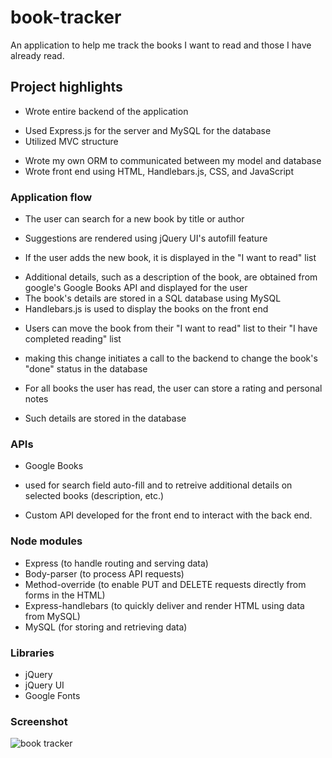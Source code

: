 # book-tracker
An application to help me track the books I want to read and those I have already read.

## Project highlights
+ Wrote entire backend of the application 
 * Used Express.js for the server and MySQL for the database
 * Utilized MVC structure
+ Wrote my own ORM to communicated between my model and database
+ Wrote front end using HTML, Handlebars.js, CSS, and JavaScript

### Application flow
+ The user can search for a new book by title or author
 * Suggestions are rendered using jQuery UI's autofill feature
+ If the user adds the new book, it is displayed in the "I want to read" list
 * Additional details, such as a description of the book, are obtained from google's Google Books API and displayed for the user
 * The book's details are stored in a SQL database using MySQL
 * Handlebars.js is used to display the books on the front end 
+ Users can move the book from their "I want to read" list to their "I have completed reading" list
 * making this change initiates a call to the backend to change the book's "done" status in the database 
+ For all books the user has read, the user can store a rating and personal notes
 * Such details are stored in the database

### APIs
+ Google Books
 * used for search field auto-fill and to retreive additional details on selected books (description, etc.)
+ Custom API developed for the front end to interact with the back end.

### Node modules 
+ Express (to handle routing and serving data)
+ Body-parser (to process API requests)
+ Method-override (to enable PUT and DELETE requests directly from forms in the HTML)
+ Express-handlebars (to quickly deliver and render HTML using data from MySQL)
+ MySQL (for storing and retrieving data)

### Libraries
+ jQuery
+ jQuery UI
+ Google Fonts 

### Screenshot
![book tracker](http://i.imgur.com/iYqNRuN.png)
